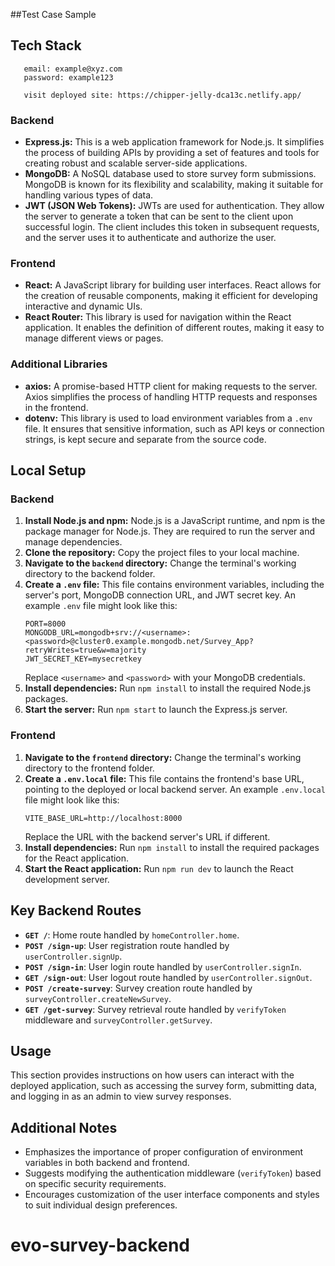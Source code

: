##Test Case Sample


## Tech Stack
```env
   email: example@xyz.com
   password: example123

   visit deployed site: https://chipper-jelly-dca13c.netlify.app/
```

### Backend
- **Express.js:** This is a web application framework for Node.js. It simplifies the process of building APIs by providing a set of features and tools for creating robust and scalable server-side applications.
- **MongoDB:** A NoSQL database used to store survey form submissions. MongoDB is known for its flexibility and scalability, making it suitable for handling various types of data.
- **JWT (JSON Web Tokens):** JWTs are used for authentication. They allow the server to generate a token that can be sent to the client upon successful login. The client includes this token in subsequent requests, and the server uses it to authenticate and authorize the user.

### Frontend
- **React:** A JavaScript library for building user interfaces. React allows for the creation of reusable components, making it efficient for developing interactive and dynamic UIs.
- **React Router:** This library is used for navigation within the React application. It enables the definition of different routes, making it easy to manage different views or pages.

### Additional Libraries
- **axios:** A promise-based HTTP client for making requests to the server. Axios simplifies the process of handling HTTP requests and responses in the frontend.
- **dotenv:** This library is used to load environment variables from a `.env` file. It ensures that sensitive information, such as API keys or connection strings, is kept secure and separate from the source code.

## Local Setup

### Backend
1. **Install Node.js and npm:** Node.js is a JavaScript runtime, and npm is the package manager for Node.js. They are required to run the server and manage dependencies.
2. **Clone the repository:** Copy the project files to your local machine.
3. **Navigate to the `backend` directory:** Change the terminal's working directory to the backend folder.
4. **Create a `.env` file:** This file contains environment variables, including the server's port, MongoDB connection URL, and JWT secret key. An example `.env` file might look like this:
   ```env
   PORT=8000
   MONGODB_URL=mongodb+srv://<username>:<password>@cluster0.example.mongodb.net/Survey_App?retryWrites=true&w=majority
   JWT_SECRET_KEY=mysecretkey
   ```
   Replace `<username>` and `<password>` with your MongoDB credentials.
5. **Install dependencies:** Run `npm install` to install the required Node.js packages.
6. **Start the server:** Run `npm start` to launch the Express.js server.

### Frontend
1. **Navigate to the `frontend` directory:** Change the terminal's working directory to the frontend folder.
2. **Create a `.env.local` file:** This file contains the frontend's base URL, pointing to the deployed or local backend server. An example `.env.local` file might look like this:
   ```env
   VITE_BASE_URL=http://localhost:8000
   ```
   Replace the URL with the backend server's URL if different.
3. **Install dependencies:** Run `npm install` to install the required packages for the React application.
4. **Start the React application:** Run `npm run dev` to launch the React development server.

## Key Backend Routes
- **`GET /`**: Home route handled by `homeController.home`.
- **`POST /sign-up`**: User registration route handled by `userController.signUp`.
- **`POST /sign-in`**: User login route handled by `userController.signIn`.
- **`GET /sign-out`**: User logout route handled by `userController.signOut`.
- **`POST /create-survey`**: Survey creation route handled by `surveyController.createNewSurvey`.
- **`GET /get-survey`**: Survey retrieval route handled by `verifyToken` middleware and `surveyController.getSurvey`.

## Usage
This section provides instructions on how users can interact with the deployed application, such as accessing the survey form, submitting data, and logging in as an admin to view survey responses.

## Additional Notes
- Emphasizes the importance of proper configuration of environment variables in both backend and frontend.
- Suggests modifying the authentication middleware (`verifyToken`) based on specific security requirements.
- Encourages customization of the user interface components and styles to suit individual design preferences.
# evo-survey-backend
